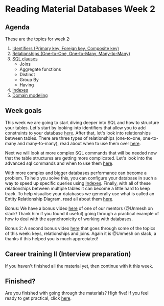 # Reading Material Databases Week 2

## Agenda

These are the topics for week 2:

1. [Identifiers (Primary key, Foreign key, Composite key)](https://hackyourfuture.github.io/study/#/databases/sql/identifiers)
2. [Relationships (One-to-One, One-to-Many, Many-to-Many)](https://hackyourfuture.github.io/study/#/databases/sql/relationships)
3. [SQL clauses](https://hackyourfuture.github.io/study/#/databases/sql/advanced-sql)
    - Joins
    - Aggregate functions
    - Distinct
    - Group By
    - Having
4. [Indexes](https://hackyourfuture.github.io/study/#/databases/sql/indexes)
5. [Domain modeling](https://hackyourfuture.github.io/study/#/databases/sql/domain-modeling)

## Week goals

This week we are going to start diving deeper into SQL and how to structure your tables. Let's start by looking into
identifiers that allow you to add constraints to your
database [here](https://hackyourfuture.github.io/study/#/databases/sql/identifiers). After that, let's look into
relationships between tables. There are three types of relationships (one-to-one, one-to-many and many-to-many), read
about when to use them over [here](https://hackyourfuture.github.io/study/#/databases/sql/relationships).

Next we will look at more complex SQL commands that will be needed now that the table structures are getting more
complicated. Let's look into the advanced sql commands and when to use
them [here](https://hackyourfuture.github.io/study/#/databases/sql/advanced-sql).

With more complex and bigger databases performance can become a problem. To help you solve this, you can configure your
database in such a way to speed up specific queries
using [Indexes](https://hackyourfuture.github.io/study/#/databases/sql/indexes). Finally, with all of these
relationships between multiple tables it can become a little hard to keep track. To help visualise your databases we
generally use what is called an Entity Relationship Diagram, read all about
them [here](https://hackyourfuture.github.io/study/#/databases/sql/domain-modeling).

Bonus: We have a bonus video [here](https://www.youtube.com/watch?v=8yIuyUum3XU) of one of our mentors (@Unmesh on
slack! Thank him if you found it useful) going through a practical example of how to deal with the asynchronicity of
working with databases.

Bonus 2: A second bonus video [here](https://www.youtube.com/watch?v=H08wAwrWEec) that goes through some of the topics
of this week: keys, relationships and joins. Again it is @Unmesh on slack, a thanks if this helped you is much
appreciated!

## Career training II (Interview preparation)
If you haven't finished all the material yet, then continue with it this week.

## Finished?

Are you finished with going through the materials? High five! If you feel ready to get practical,
click [here](./MAKEME.md).
